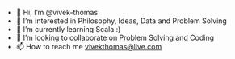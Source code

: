 - 👋 Hi, I’m @vivek-thomas
- 👀 I’m interested in Philosophy, Ideas, Data and Problem Solving
- 🌱 I’m currently learning Scala :)
- 💞️ I’m looking to collaborate on Problem Solving and Coding
- 📫 How to reach me vivekthomas@live.com

<!---
vivek-thomas/vivek-thomas is a ✨ special ✨ repository because its `README.md` (this file) appears on your GitHub profile.
You can click the Preview link to take a look at your changes.
--->
